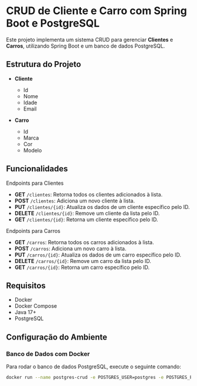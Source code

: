 # CRUD de Cliente e Carro com Spring Boot e PostgreSQL

Este projeto implementa um sistema CRUD para gerenciar **Clientes** e **Carros**, utilizando Spring Boot e um banco de dados PostgreSQL.

## Estrutura do Projeto

- **Cliente**
  - Id
  - Nome
  - Idade
  - Email

- **Carro**
  - Id
  - Marca
  - Cor
  - Modelo

## Funcionalidades

Endpoints para Clientes
- **GET** `/clientes`: Retorna todos os clientes adicionados à lista.
- **POST** `/clientes`: Adiciona um novo cliente à lista.
- **PUT** `/clientes/{id}`: Atualiza os dados de um cliente específico pelo ID.
- **DELETE** `/clientes/{id}`: Remove um cliente da lista pelo ID.
- **GET** `/clientes/{id}`: Retorna um cliente específico pelo ID.

Endpoints para Carros
- **GET** `/carros`: Retorna todos os carros adicionados à lista.  
- **POST** `/carros`: Adiciona um novo carro à lista.  
- **PUT** `/carros/{id}`: Atualiza os dados de um carro específico pelo ID.  
- **DELETE** `/carros/{id}`: Remove um carro da lista pelo ID.  
- **GET** `/carros/{id}`: Retorna um carro específico pelo ID.


## Requisitos

- Docker
- Docker Compose
- Java 17+
- PostgreSQL

## Configuração do Ambiente

### Banco de Dados com Docker

Para rodar o banco de dados PostgreSQL, execute o seguinte comando:

```bash
docker run --name postgres-crud -e POSTGRES_USER=postgres -e POSTGRES_PASSWORD=qwe123 -p 5432:5432 -d postgres
